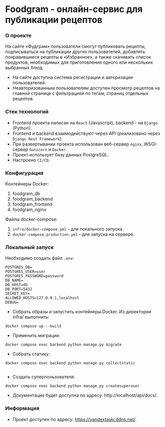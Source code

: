 # Foodgram - онлайн-сервис для публикации рецептов

### О проекте

На сайте «Фудграм» пользователи смогут публиковать рецепты, подписываться на публикации других пользователей, добавлять понравившиеся 
рецепты в «Избранное», а также скачивать список продуктов, необходимых для приготовления одного или нескольких выбранных блюд.
* На сайте доступна система регистрации и авторизации пользователей. 
* Неавторизованным пользователям доступен просмотр рецептов на главной странице с фильтрацией по тегам; страниц отдельных рецептов.

### Стек технологий

* Frontend проекта написан на `React` (Javascript), backend - на `Django` (Python).
* Frontend и backend взаимодействуют через API (реализовано через `Django Rest Framework`).
* При развертывании проекта использован веб-сервер `nginx`, WSGI-сервер `Gunicorn` и `Docker`.
* Проект использует базу данных PostgreSQL.
* Настроено `CI/CD`.

### Конфигурация

Контейнеры Docker:
1. foodgram_db
2. foodgram_backend
3. foodgram_frontend
4. foodgram_nginx

Файлы docker-compose:
1. `infra/docker-compose.yml` - для локального запуска.
2. `docker-compose.production.yml` - для запуска на сервере.

### Локальный запуск

Необходимо создать файл `.env`:

```
POSTGRES_DB=
POSTGRES_USER=user
POSTGRES_PASSWORD=password
DB_NAME=
DB_HOST=db
DB_PORT=5432
SECRET_KEY=
ALLOWED_HOSTS=127.0.0.1,localhost
DEBUG=
```

* Собрать образы и запустить контейнеры Docker. Из директории infra/ выполнить:

```
docker compose up --build
```

* Применить миграции:

```
docker compose exec backend python manage.py migrate
```

* Собрать статику:
```
docker compose exec backend python manage.py collectstatic
```
```docker compose exec backend cp -r /app/collected_static/. /backend_static/
```

* Cоздать суперпользователя:

```
docker compose exec backend python manage.py createsuperuser
```

* Документация будет доступна по адресу: http://localhost/api/docs/.

### Информация

* Проект доступен по адресу: https://yandextaski.ddns.net/.

